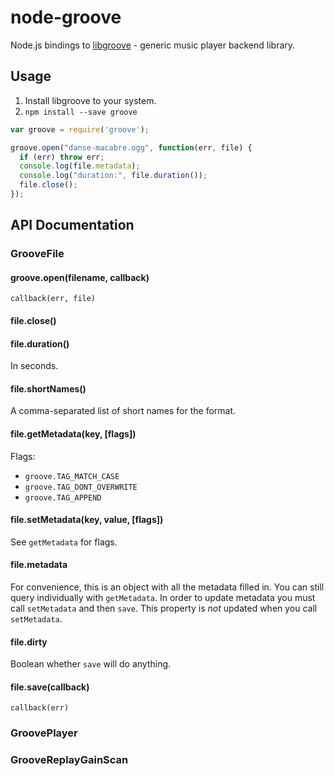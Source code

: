 # node-groove

Node.js bindings to [libgroove](https://github.com/superjoe30/libgroove) -
generic music player backend library.

## Usage

1. Install libgroove to your system.
2. `npm install --save groove`

```js
var groove = require('groove');

groove.open("danse-macabre.ogg", function(err, file) {
  if (err) throw err;
  console.log(file.metadata);
  console.log("duration:", file.duration());
  file.close();
});
```

## API Documentation

### GrooveFile

#### groove.open(filename, callback)

`callback(err, file)`

#### file.close()

#### file.duration()

In seconds.

#### file.shortNames()

A comma-separated list of short names for the format.

#### file.getMetadata(key, [flags])

Flags:

 * `groove.TAG_MATCH_CASE`
 * `groove.TAG_DONT_OVERWRITE`
 * `groove.TAG_APPEND`

#### file.setMetadata(key, value, [flags])

See `getMetadata` for flags.

#### file.metadata

For convenience, this is an object with all the metadata filled in.
You can still query individually with `getMetadata`. In order
to update metadata you must call `setMetadata` and then `save`.
This property is *not* updated when you call `setMetadata`.

#### file.dirty

Boolean whether `save` will do anything.

#### file.save(callback)

`callback(err)`

### GroovePlayer

### GrooveReplayGainScan
